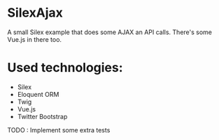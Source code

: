 # SilexAjax
A small Silex example that does some AJAX an API calls.
There's some Vue.js in there too.

# Used technologies:

* Silex
* Eloquent ORM
* Twig
* Vue.js
* Twitter Bootstrap

TODO : Implement some extra tests